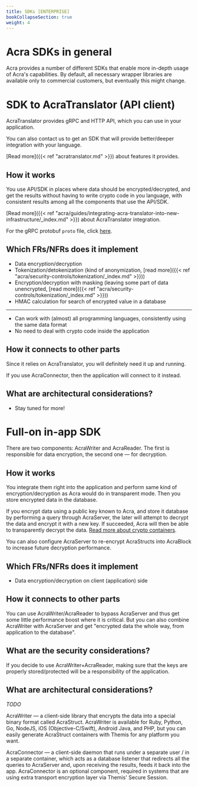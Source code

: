 ```yaml
---
title: SDKs [ENTERPRISE]
bookCollapseSection: true
weight: 4
---
```


# Acra SDKs in general

Acra provides a number of different SDKs that enable more in-depth usage of Acra's capabilities. By default, all necessary wrapper libraries are available only to commercial customers, but eventually this might change. 

# SDK to AcraTranslator (API client)

AcraTranslator provides gRPC and HTTP API, which you can use in your application.

You can also contact us to get an SDK that will provide better/deeper integration with your language.

[Read more]({{< ref "acratranslator.md" >}}) about features it provides.

## How it works

You use API/SDK in places where data should be encrypted/decrypted,
and get the results without having to write crypto code in you language,
with consistent results among all the components that use the API/SDK.

[Read more]({{< ref "acra/guides/integrating-acra-translator-into-new-infrastructure/_index.md" >}}) about AcraTranslator integration.

For the gRPC protobuf `proto` file, click
[here](https://github.com/cossacklabs/acra/blob/master/cmd/acra-translator/grpc_api/api.proto).

## Which FRs/NFRs does it implement

<!-- All the FRs provided by AcraTranslator -->
* Data encryption/decryption
* Tokenization/detokenization (kind of anonymization, [read more]({{< ref "acra/security-controls/tokenization/_index.md" >}}))
* Encryption/decryption with masking (leaving some part of data unencrypted,
  [read more]({{< ref "acra/security-controls/tokenization/_index.md" >}}))
* HMAC calculation for search of encrypted value in a database

---

* Can work with (almost) all programming languages, consistently using the same data format
* No need to deal with crypto code inside the application

## How it connects to other parts

Since it relies on AcraTranslator, you will definitely need it up and running.

If you use AcraConnector, then the application will connect to it instead.

## What are architectural considerations?

* Stay tuned for more!

# Full-on in-app SDK

There are two components: AcraWriter and AcraReader.
The first is responsible for data encryption, the second one — for decryption.

## How it works

You integrate them right into the application and perform same kind of encryption/decryption as Acra would do in transparent mode.
Then you store encrypted data in the database.

If you encrypt data using a public key known to Acra, and store it database by performing a query through AcraServer,
the later will attempt to decrypt the data and encrypt it with a new key.
If succeeded, Acra will then be able to transparently decrypt the data.
[Read more about crypto containers](/acra/acra-in-depth/data-structures/).

You can also configure AcraServer to re-encrypt AcraStructs into AcraBlock to increase future decryption performance.

## Which FRs/NFRs does it implement

* Data encryption/decryption on client (application) side

## How it connects to other parts

You can use AcraWriter/AcraReader to bypass AcraServer and thus get some little performance boost where it is critical.
But you can also combine AcraWriter with AcraServer and get "encrypted data the whole way, from application to the database".

## What are the security considerations?

If you decide to use AcraWriter+AcraReader, making sure that the keys are properly stored/protected
will be a responsibility of the application.

## What are architectural considerations?

_TODO_


AcraWriter — a client-side library that encrypts the data into a special binary format called AcraStruct. AcraWriter is available for Ruby, Python, Go, NodeJS, iOS (Objective-C/Swift), Android Java, and PHP, but you can easily generate AcraStruct containers with Themis for any platform you want.

AcraConnector — a client-side daemon that runs under a separate user / in a separate container, which acts as a database listener that redirects all the queries to AcraServer and, upon receiving the results, feeds it back into the app. AcraConnector is an optional component, required in systems that are using extra transport encryption layer via Themis' Secure Session.

